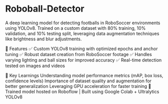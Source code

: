 # Roboball-Detector
A deep learning model for detecting footballs in RoboSoccer environments using YOLOv8. Trained on a custom dataset with 80% training, 10% validation, and 10% testing split, leveraging data augmentation techniques like brightness and blur adjustments.

🚀 Features
✅ Custom YOLOv8 training with optimized epochs and anchor tuning
✅ Robust dataset creation from RoboSoccer footage
✅ Handles varying lighting and ball sizes for improved accuracy
✅ Real-time detection tested on images and videos

📌 Key Learnings
Understanding model performance metrics (mAP, box loss, confidence levels)
Importance of dataset quality and augmentation for better generalization
Leveraging GPU acceleration for faster training
🔗 Trained model hosted on Roboflow | Built using Google Colab + Ultralytics YOLOv8



